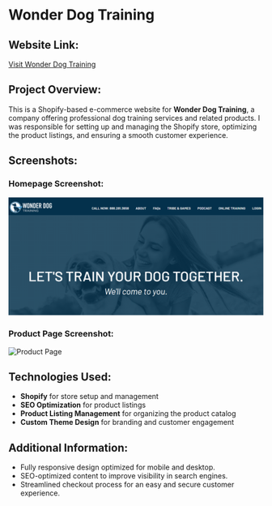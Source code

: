 # Wonder Dog Training 

## Website Link:
[Visit Wonder Dog Training](https://wonderdogtraining.com/)

## Project Overview:
This is a Shopify-based e-commerce website for **Wonder Dog Training**, a company offering professional dog training services and related products. I was responsible for setting up and managing the Shopify store, optimizing the product listings, and ensuring a smooth customer experience.

## Screenshots:
### Homepage Screenshot:
![Homepage](wonderdogtraining%20homepage.PNG)

### Product Page Screenshot:
![Product Page](wonderdogtraining%20products%20page.PNG)

## Technologies Used:
- **Shopify** for store setup and management
- **SEO Optimization** for product listings
- **Product Listing Management** for organizing the product catalog
- **Custom Theme Design** for branding and customer engagement

## Additional Information:
- Fully responsive design optimized for mobile and desktop.
- SEO-optimized content to improve visibility in search engines.
- Streamlined checkout process for an easy and secure customer experience.
